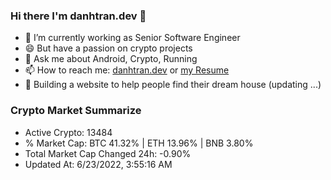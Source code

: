 ### Hi there I'm danhtran.dev 👋

- 🔭 I’m currently working as Senior Software Engineer
- 😄 But have a passion on crypto projects
- 💬 Ask me about Android, Crypto, Running 
- 📫 How to reach me: <a href="https://danhtran.dev" target="_blank">danhtran.dev</a> or <a href="Developer-Resume.pdf" target="_blank">my Resume</a>
- 🌱 Building a website to help people find their dream house (updating ...)

### Crypto Market Summarize
- Active Crypto: 13484
- % Market Cap: BTC 41.32% | ETH 13.96% | BNB 3.80%
- Total Market Cap Changed 24h: -0.90%
- Updated At: 6/23/2022, 3:55:16 AM
